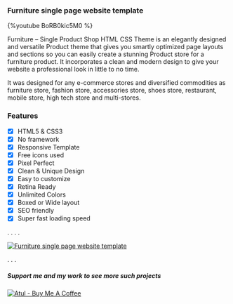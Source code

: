 ### Furniture single page website template

{%youtube BoRB0kic5M0 %}

Furniture – Single Product Shop HTML CSS Theme is an elegantly designed and versatile Product theme that gives you smartly optimized page layouts and sections so you can easily create a stunning Product store for a furniture product. It incorporates a clean and modern design to give your website a professional look in little to no time.

It was designed for any e-commerce stores and diversified commodities as furniture store, fashion store, accessories store, shoes store, restaurant, mobile store, high tech store and multi-stores.


### Features
- [x] HTML5 & CSS3
- [x] No framework
- [x] Responsive Template
- [x] Free icons used
- [x] Pixel Perfect
- [x] Clean & Unique Design
- [x] Easy to customize
- [x] Retina Ready
- [x] Unlimited Colors
- [x] Boxed or Wide layout
- [x] SEO friendly
- [x] Super fast loading speed

.
.
.
.

[![Furniture single page website template](https://i.ibb.co/vwN8cgW/live-demo.png)](https://headphone-atulcodex.netlify.app/)

.
.
.
##### Support me and my work to see more such projects
[![Atul - Buy Me A Coffee](https://i.ibb.co/7rR9S4L/buy-me-a-coffee.png)](https://www.buymeacoffee.com/atulcodex)